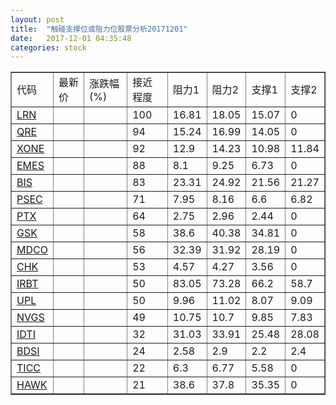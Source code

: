 ```yaml
---
layout: post
title:  "触碰支撑位或阻力位股票分析20171201"
date:   2017-12-01 04:35:48
categories: stock
---
```

<script type="text/javascript">
var stockList = []
stockList.push('gb_lrn');
stockList.push('gb_qre');
stockList.push('gb_xone');
stockList.push('gb_emes');
stockList.push('gb_bis');
stockList.push('gb_psec');
stockList.push('gb_ptx');
stockList.push('gb_gsk');
stockList.push('gb_mdco');
stockList.push('gb_chk');
stockList.push('gb_irbt');
stockList.push('gb_upl');
stockList.push('gb_nvgs');
stockList.push('gb_idti');
stockList.push('gb_bdsi');
stockList.push('gb_ticc');
stockList.push('gb_hawk');
</script>
<table border="1">
 <tr>
 <td>代码</td>
 <td>最新价</td>
 <td>涨跌幅(%)</td>
 <td>接近程度</td>
 <td>阻力1</td>
 <td>阻力2</td>
 <td>支撑1</td>
 <td>支撑2</td>
</tr>
  <tr id="lrn" class="red">
  <td><a href="http://stock.finance.sina.com.cn/usstock/quotes/LRN.html" target="_blank">LRN</a></td><td></td><td></td><td>100</td><td>16.81</td><td>18.05</td><td>15.07</td><td>0</td></tr>
  <tr id="qre" class="red">
  <td><a href="http://stock.finance.sina.com.cn/usstock/quotes/QRE.html" target="_blank">QRE</a></td><td></td><td></td><td>94</td><td>15.24</td><td>16.99</td><td>14.05</td><td>0</td></tr>
  <tr id="xone" class="green">
  <td><a href="http://stock.finance.sina.com.cn/usstock/quotes/XONE.html" target="_blank">XONE</a></td><td></td><td></td><td>92</td><td>12.9</td><td>14.23</td><td>10.98</td><td>11.84</td></tr>
  <tr id="emes" class="red">
  <td><a href="http://stock.finance.sina.com.cn/usstock/quotes/EMES.html" target="_blank">EMES</a></td><td></td><td></td><td>88</td><td>8.1</td><td>9.25</td><td>6.73</td><td>0</td></tr>
  <tr id="bis" class="red">
  <td><a href="http://stock.finance.sina.com.cn/usstock/quotes/BIS.html" target="_blank">BIS</a></td><td></td><td></td><td>83</td><td>23.31</td><td>24.92</td><td>21.56</td><td>21.27</td></tr>
  <tr id="psec" class="green">
  <td><a href="http://stock.finance.sina.com.cn/usstock/quotes/PSEC.html" target="_blank">PSEC</a></td><td></td><td></td><td>71</td><td>7.95</td><td>8.16</td><td>6.6</td><td>6.82</td></tr>
  <tr id="ptx" class="red">
  <td><a href="http://stock.finance.sina.com.cn/usstock/quotes/PTX.html" target="_blank">PTX</a></td><td></td><td></td><td>64</td><td>2.75</td><td>2.96</td><td>2.44</td><td>0</td></tr>
  <tr id="gsk" class="green">
  <td><a href="http://stock.finance.sina.com.cn/usstock/quotes/GSK.html" target="_blank">GSK</a></td><td></td><td></td><td>58</td><td>38.6</td><td>40.38</td><td>34.81</td><td>0</td></tr>
  <tr id="mdco" class="red">
  <td><a href="http://stock.finance.sina.com.cn/usstock/quotes/MDCO.html" target="_blank">MDCO</a></td><td></td><td></td><td>56</td><td>32.39</td><td>31.92</td><td>28.19</td><td>0</td></tr>
  <tr id="chk" class="red">
  <td><a href="http://stock.finance.sina.com.cn/usstock/quotes/CHK.html" target="_blank">CHK</a></td><td></td><td></td><td>53</td><td>4.57</td><td>4.27</td><td>3.56</td><td>0</td></tr>
  <tr id="irbt" class="green">
  <td><a href="http://stock.finance.sina.com.cn/usstock/quotes/IRBT.html" target="_blank">IRBT</a></td><td></td><td></td><td>50</td><td>83.05</td><td>73.28</td><td>66.2</td><td>58.7</td></tr>
  <tr id="upl" class="red">
  <td><a href="http://stock.finance.sina.com.cn/usstock/quotes/UPL.html" target="_blank">UPL</a></td><td></td><td></td><td>50</td><td>9.96</td><td>11.02</td><td>8.07</td><td>9.09</td></tr>
  <tr id="nvgs" class="green">
  <td><a href="http://stock.finance.sina.com.cn/usstock/quotes/NVGS.html" target="_blank">NVGS</a></td><td></td><td></td><td>49</td><td>10.75</td><td>10.7</td><td>9.85</td><td>7.83</td></tr>
  <tr id="idti" class="red">
  <td><a href="http://stock.finance.sina.com.cn/usstock/quotes/IDTI.html" target="_blank">IDTI</a></td><td></td><td></td><td>32</td><td>31.03</td><td>33.91</td><td>25.48</td><td>28.08</td></tr>
  <tr id="bdsi" class="red">
  <td><a href="http://stock.finance.sina.com.cn/usstock/quotes/BDSI.html" target="_blank">BDSI</a></td><td></td><td></td><td>24</td><td>2.58</td><td>2.9</td><td>2.2</td><td>2.4</td></tr>
  <tr id="ticc" class="green">
  <td><a href="http://stock.finance.sina.com.cn/usstock/quotes/TICC.html" target="_blank">TICC</a></td><td></td><td></td><td>22</td><td>6.3</td><td>6.77</td><td>5.58</td><td>0</td></tr>
  <tr id="hawk" class="red">
  <td><a href="http://stock.finance.sina.com.cn/usstock/quotes/HAWK.html" target="_blank">HAWK</a></td><td></td><td></td><td>21</td><td>38.6</td><td>37.8</td><td>35.35</td><td>0</td></tr>
</table>

